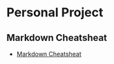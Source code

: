# Personal Project

## Markdown Cheatsheat
- [Markdown Cheatsheat](https://github.com/adam-p/markdown-here/wiki/Markdown-Cheatsheet)
